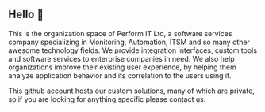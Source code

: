 ## Hello :wave:

This is the organization space of Perform IT Ltd, a software services company specializing in Monitoring, Automation, ITSM and so many other awesome technology fields. 
We provide integration interfaces, custom tools and software services to enterprise companies in need. We also help organizations improve their existing user experience, by helping them analyze application behavior and its correlation to the users using it.

This github account hosts our custom solutions, many of which are private, so if you are looking for anything specific please contact us.
